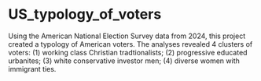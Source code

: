# US_typology_of_voters
Using the American National Election Survey data from 2024, this project created a typology of American voters. The analyses revealed 4 clusters of voters: (1) working class Christian tradtionalists; (2) progressive educated urbanites; (3) white conservative investor men; (4) diverse women with immigrant ties.

